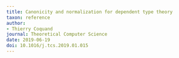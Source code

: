 ```yaml
---
title: Canonicity and normalization for dependent type theory
taxon: reference
author:
- Thierry Coquand
journal: Theoretical Computer Science
date: 2019-06-19
doi: 10.1016/j.tcs.2019.01.015
---
```


